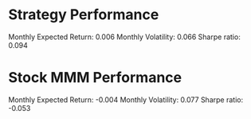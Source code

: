 # Strategy Performance
Monthly Expected Return: 0.006
Monthly Volatility: 0.066
Sharpe ratio: 0.094
# Stock MMM Performance
Monthly Expected Return: -0.004
Monthly Volatility: 0.077
Sharpe ratio: -0.053
